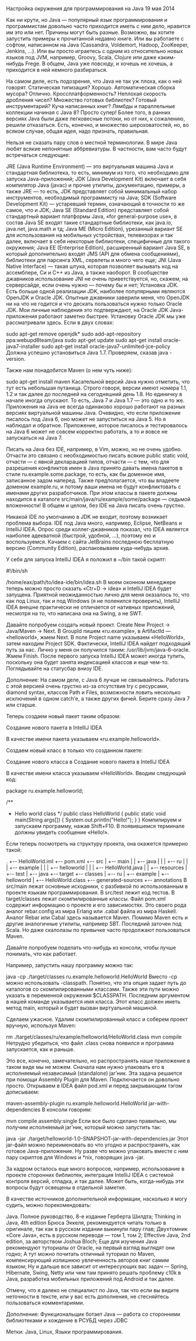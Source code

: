 Настройка окружения для программирования на Java
19 мая 2014

Как ни крути, но Java — популярный язык программирования и программистам довольно часто приходится иметь с ним дело, нравится им это или нет. Причины могут быть разные. Возможно, вы хотите запустить примеры к прочитанной недавно книге. Или вы работаете с софтом, написанном на Java (Cassandra, Voldemort, Hadoop, ZooKeeper, Jenkins, …). Или вы просто играетесь с одним из относительно новых языков под JVM, например, Groovy, Scala, Clojure или даже каким-нибудь Frege. В общем, Java уже повсюду, и хочешь не хочешь, а приходится в ней немного разбираться.

На самом деле, есть подозрения, что Java не так уж плоха, как о ней говорят. Статическая типизация? Хорошо. Автоматическая сборка мусора? Отлично. Кроссплатформенность? Неплохая скорость дробления чисел? Множество готовых библиотек? Готовый инструментарий? Куча написанных книг? Лямбды и параллельные коллекции начиная с Java 8? Просто супер! Более того, в ранних версиях Java были даже легковесные потоки, но от них, к сожалению, решили отказаться. Есть, конечно, и множество шероховатостей, но, во всяком случае, общая идея, надо признать, правильная.

Нельзя не сказать пару слов о местной терминологии. В мире Java любят всякие непонятные аббревиатуры. В частности, вам часто будут встречаться следующие:

JRE (Java Runtime Environment) — это виртуальная машина Java и стандартная библиотека, то есть, минимум из того, что необходимо для запуска Java-приложений;
JDK (Java Development Kit) включает в себя компилятор Java (javac) и прочие утилиты, документацию, примеры, а также JRE — то есть, JDK представляет собой минимальный набор инструментов, необходимый программисту на Java;
SDK (Software Development Kit) — устаревший термин, означающий в точности то же самое, что и JDK;
Java SE (Standard Edition) представляет собой стандартный вариант платформы Java, «for general-purpose use», в состав Java SE входят такие стандартные библиотеки, как java.io, java.net, java.math и тд;
Java ME (Micro Edition), урезанный вариант SE для использования на мобильных устройствах, телевизорах и так далее, включает в себя некоторые библиотеки, специфичные для такого окружения;
Java EE (Enterprise Edition), расширенный вариант Java SE, в который дополнительно входят JMS (API для обмена сообщениями), библиотеки для парсинга XML, сервлеты и много чего еще;
JNI (Java Native Interface) — такая штука, которая позволяет вызывать код на ассемблере, Си и C++ из Java, а также наоборот. В сообществе джавников использование JNI не очень приветствуется, но, скажем, на серверсайде, если очень нужно — почему бы и нет;
Установка JDK. Есть больше одной реализации JDK, наиболее популярными являются OpenJDK и Oracle JDK. Опытные джавники заверили меня, что OpenJDK ни на что не годится и что дескать пользоваться нужно только Oracle JDK. Мои личные наблюдения это подтверждают, на Oracle JDK Java-приложения работают заметно быстрее. Установку Oracle JDK мы уже рассматривали здесь. Если в двух словах:

sudo apt-get remove openjdk\*
sudo add-apt-repository ppa:webupd8team/java
sudo apt-get update
sudo apt-get install oracle-java7-installer
sudo apt-get install oracle-java7-unlimited-jce-policy
Должна успешно установиться Java 1.7. Проверяем, сказав java -version.

Также нам понадобится Maven (о нем чуть ниже):

sudo apt-get install maven
Касательной версий Java нужно отметить, что тут есть небольшая путаница. Строго говоря, версии имеют номера 1.1, 1.2 и так далее до последней на сегодняшний день 1.8. Но единичку в начале иногда опускают. То есть, Java 7 и Java 1.7 — это одно и то же. Приложения на Java не всегда одинаково хорошо работают на разных версиях виртуальной машины Java. Очевидно, что если приложение писалось под Java 6, оно может не запуститься на Java 5. Но я наблюдал и обратное. Приложение, которое писалось и тестировалось на Java 6 может не совсем корректно работать, а то и вовсе не запускаться на Java 7.

Писать на Java без IDE, например, в Vim, можно, но не очень удобно. Отчасти это связано с необходимостью писать всякие public static void, отчасти — с явной декларацией типов, отчасти — с тем, что для разрешения конфликтов имен в Java принято давать имена пакетов в стиле ru.example.some.package, то есть, как бы доменное имя, записанное задом наперед. Также предполагается, что вы владеете доменом example.ru, и потому ваши имена не будут конфликтовать с именами других разработчиков. При этом классы в пакете должны находится в каталоге src/main/java/ru/example/some/package — седьмой вложенности! В общем и целом, без IDE на Java писать очень грустно.

Никакой IDE по умолчанию в JDK не входит, поэтому возникает проблема выбора. IDE под Java много, например, Eclipse, NetBeans и IntelliJ IDEA. Опрос среди коллег-джавников показал, что IDEA является наиболее адекватной (быстрой, удобной, …), поэтому ею и воспользуемся. Качаем с сайта JetBrains последнюю бесплатную версию (Community Edition), распаковываем куда-нибудь архив.

У себя для запуска IntelliJ IDEA я положил в ~/bin такой скрипт:

#!/bin/sh

/home/eax/path/to/idea-ide/bin/idea.sh
В моем оконном менеджере теперь можно просто сказать «Ctr+D → idea» и IntelliJ IDEA будет запущена. Приятной неожиданностью лично для меня оказалось то, что как под Linux, так и под Windows (я не поленился проверить), IntelliJ IDEA внешне практически не отличается от нативных приложений, несмотря на то, что написана она на Swing, а не SWT.

Давайте попробуем создать новый проект. Create New Project → Java/Maven → Next. В GroupId пишем «ru.example», в ArtifactId — «helloworld», жмем Next. В поле Project name указываем «HelloWorld», затем находим Project SDK. Фактически, IntelliJ IDEA найдет подходящий путь за нас. Лично у меня он получился таким: /usr/lib/jvm/java-6-oracle. Жмем Finish. После первого запуска IntelliJ IDEA может иногда тупить, поскольку она будет занята индексацией классов и еще чем-то. Поглядывайте на статусбар внизу IDE.

Дополнение: На самом деле, с Java 6 лучше не связывайтесь. Работать с этой версией очень грустно из-за отсутствия try с ресурсами, diamond syntax, классов Path и Files, возможности ловить несколько исключений в одном catch’е, а также других фичей. Берите сразу Java 7 или старше.

Теперь создаем новый пакет таким образом:

Создание нового пакета в IntelliJ IDEA

В качестве имени пакета указываем «ru.example.helloworld».

Создаем новый класс в только что созданном пакете:

Создание нового класса в Создание нового пакета в IntelliJ IDEA

В качестве имени класса указываем «HelloWorld». Вводим следующий код:

package ru.example.helloworld;

/**
 * Hello world class
 */
public class HelloWorld {
    public static void main(String args[]) {
        System.out.println("Hello!");
    }
}
Компилируем и запускаем программу, нажав Shift+F10. В появившемся терминале должны увидеть сообщение «Hello!».

Если теперь посмотреть на структуру проекта, она окажется примерно такой:

.
+-- HelloWorld.iml
+-- pom.xml
+-- src
|   +-- main
|   |   +-- java
|   |   |   +-- ru
|   |   |       +-- example
|   |   |           +-- helloworld
|   |   |               +-- HelloWorld.java
|   |   +-- resources
|   +-- test
|       +-- java
+-- target
    +-- classes
    |   +-- ru
    |       +-- example
    |           +-- helloworld
    |               +-- HelloWorld.class
    +-- generated-sources
        +-- annotations
В src/main лежат основные исходники, с разбивкой по использованным в проекте языкам программирования. В src/test лежит код тестов. В target/classes лежат скомпилированные классы. Файл pom.xml содержит информацию о проекте и его зависимостях. Это своего рода аналог rebar.config из мира Erlang или .cabal файла из мира Haskell. Аналог Rebar или Cabal здесь называется Maven. Помимо Maven есть и другие аналогичные утилиты, например SBT. Последний заточен под Scala. Но даже скалолазы по привычке часто продолжают пользоваться Maven.

Давайте попробуем поделать что-нибудь из консоли, чтобы лучше понимать, что как работает.

Например, запустить нашу программу можно так:

java -cp ./target/classes ru.example.helloworld.HelloWorld
Вместо -cp можно использовать -classpath. Понятно, что эта опция задает путь до каталогов со скомпилированными классами. Также эти пути можно указать в переменной окружения $CLASSPATH. Последним аргументом в нашей команде указывается имя класса. Этот класс должен иметь метод main, который и будет вызван виртуальной машиной.

Сделаем ужасное. Удалим скомпилированный класс и соберем проект вручную, используя Maven:

rm ./target/classes/ru/example/helloworld/HelloWorld.class
mvn compile
Нетрудно убедиться, что файл .class снова появился и программа запускается, как и раньше.

Это все, конечно, замечательно, но распространять наше приложение в таком виде мы не можем. Сначала нам нужно упаковать его в исполняемый независимый (standalone) jar’ник. Эта задача решается при помощи Assembly Plugin для Maven. Подключается он довольно просто. Открываем в IDEA файл pod.xml и перед закрывающим тэгом </project> дописываем:

<build>
  <plugins>
    <plugin>
      <artifactId>maven-assembly-plugin</artifactId>
      <configuration>
        <archive>
          <manifest>
            <mainClass>ru.example.helloworld.HelloWorld</mainClass>
          </manifest>
        </archive>
        <descriptorRefs>
          <descriptorRef>jar-with-dependencies</descriptorRef>
        </descriptorRefs>
      </configuration>
    </plugin>
  </plugins>
</build>
В консоли говорим:

mvn compile assembly:single
Если все было сделано правильно, мы получим исполняемый jar’ник, который можно запустить так:

java -jar ./target/helloworld-1.0-SNAPSHOT-jar-with-dependencies.jar
Этот jar-файл можно переименовать во что угодно и распространять, как готовое Java-приложение. Ну разве что можно упаковать вместе с ним пару скриптов для Windows и *nix, говорящих java -jar.

За кадром осталось еще много вопросов, например, использование в проекте сторонних библиотек, интеграция IntelliJ IDEA с системой контроля версий, отладка, и так далее. Может быть, когда-нибудь эти вопросы будут освещены в отдельной заметке.

В качестве источников дополнительной информации, насколько я могу судить, можно порекомендовать:

Java. Полное руководство, 8-е издание Герберта Шилдта;
Thinking in Java, 4th edition Брюса Эккеля, рекомендуется читать только в оригинале, так как в русском издании выкинули пару глав;
Двухтомник «Core Java», есть в русском переводе — том 1, том 2;
Effective Java, 2nd edition, за авторством Joshua Bloch;
Еще для изучения Java рекомендуют туториалы от Oracle, на первый взгляд выглядят они годно;
А тут можно почитать отличный туториал по Maven, компенсирующий излишнюю увлеченность авторов книг самим языком;
Ну и дальше все зависит от интересующих вас задач — Spring, Hibernate, Swing, Netty или чем там принято решать проблему c10k в Java, разработка мобильных приложений под Android и так далее.

Отмечу, что я далеко не специалист по Java, так что если вы видите неточности в тексте, или у вас есть дополнения, не стесняйтесь пользоваться комментариями.

Дополнение: Функциональщик ботает Java — работа со сторонними библиотеками и хождение в РСУБД через JDBC

Метки: Java, Linux, Языки программирования.